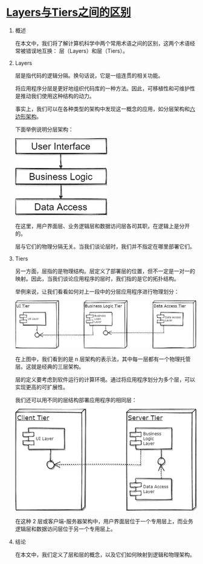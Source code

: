 # [Layers与Tiers之间的区别](https://www.baeldung.com/cs/layers-vs-tiers)

1. 概述

    在本文中，我们将了解计算机科学中两个常用术语之间的区别，这两个术语经常被错误地互换： 层（Layers）和层（Tiers）。

2. Layers

    层是指代码的逻辑分隔。换句话说，它是一组连贯的相关功能。

    将应用程序分层是更好地组织代码库的一种方法。因此，可移植性和可维护性是推动我们使用这种结构的动力。

    事实上，我们可以在各种类型的架构中发现这一概念的应用，如分层架构和[六边形架构](https://www.baeldung.com/hexagonal-architecture-ddd-spring#hexagonal)。

    下面举例说明分层架构：

    ![分层架构2](pic/Layered-Architecture-2.webp)

    在这里，用户界面层、业务逻辑层和数据访问层各司其职，在逻辑上是分开的。

    层与它们的物理分隔无关。当我们谈论层时，我们并不指定在哪里部署它们。

3. Tiers

    另一方面，层指的是物理结构。层定义了部署层的位置，但不一定是一对一的映射。因此，当我们谈论应用程序的层时，我们指的是它的拓扑结构。

    举例来说，让我们看看如何对上一段中的分层应用程序进行物理划分：

    ![层架构](pic/Tier-Architecture.webp)

    在上图中，我们看到的是 n 层架构的表示法，其中每一层都有一个物理托管层。这就是经典的三层架构。

    层的定义要考虑到软件运行的计算环境。通过将应用程序划分为多个层，可以实现更高的可扩展性。

    我们还可以用不同的层结构部署应用程序的相同层：

    ![层架构2](pic/Tier-Architecture-2.webp)

    在这种 2 层或客户端-服务器架构中，用户界面层位于一个专用层上，而业务逻辑层和数据访问层位于另一个专用层上。

4. 结论

    在本文中，我们定义了层和层的概念，以及它们如何映射到逻辑和物理架构。
